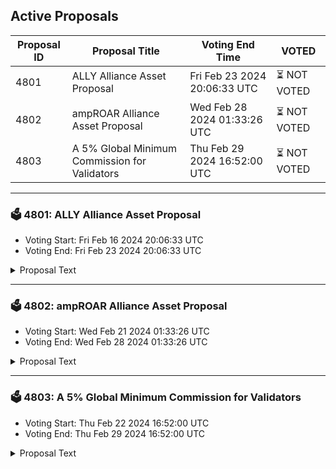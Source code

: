 ## Active Proposals

| Proposal ID | Proposal Title | Voting End Time | VOTED |
|-------------|----------------|-----------------|-------|
| 4801 | ALLY Alliance Asset Proposal | Fri Feb 23 2024 20:06:33 UTC | ⏳ NOT VOTED |
| 4802 | ampROAR Alliance Asset Proposal | Wed Feb 28 2024 01:33:26 UTC | ⏳ NOT VOTED |
| 4803 | A 5% Global Minimum Commission for Validators | Thu Feb 29 2024 16:52:00 UTC | ⏳ NOT VOTED |

---

### 🗳 4801: ALLY Alliance Asset Proposal
- Voting Start: Fri Feb 16 2024 20:06:33 UTC
- Voting End: Fri Feb 23 2024 20:06:33 UTC

<details>
<summary>Proposal Text</summary>
 
This is a proposal to add the ALLY token to the Terra blockchain as an Alliance asset, allowing the AllianceDAO NFT contract to stake ALLY to Terra validators and accrue LUNA staking rewards. LUNA staking rewards accrued by ALLY will be distributed to and locked into unbroken AllianceDAO NFTs. The proposed reward weight is .008 (A projected 0.72% of LUNA staking rewards) with a 0% take rate. By adding ALLY as an Alliance asset, this prop seeks to establish a unique role for AllianceDAO in promoting the adoption and evolution of the Alliance module for Terra and its community. As a leading force driving the success of Alliance throughout Cosmos, AllianceDAO’s ultimate goal is to draw new users and activity back to Terra for the benefit of the Terra ecosystem. For full details on this proposal, visit https://commonwealth.im/terra/discussion/15252-ally-alliance-asset-proposal-updated
</details>

---

### 🗳 4802: ampROAR Alliance Asset Proposal
- Voting Start: Wed Feb 21 2024 01:33:26 UTC
- Voting End: Wed Feb 28 2024 01:33:26 UTC

<details>
<summary>Proposal Text</summary>
 
This is a proposal to add the ampROAR token to the Terra blockchain as an Alliance asset, allowing ampROAR holders to stake ampROAR to Terra validators and accrue LUNA staking rewards. ampROAR is an autocompounding liquid staking token of ROAR, the Lion DAO governance token, developed by Eris Protocol who are a prominent LST provider across Cosmos but born on Terra. The proposed reward weight is .004 (A projected 0.36% of LUNA staking rewards) with a 0% take rate and includes a 21 day unbonding period. By adding ampROAR as an alliance asset, this prop seeks to establish a unique role for Lion DAO in promoting the adoption and evolution of the Alliance module for Terra and its community by demonstrating the ability to form internal alliances on a chain to support active projects that bring value to the chain. Lion DAO has demonstrated it's value to the Terra blockchain by having the widest token distribution, deepest liquidity and highest Market Cap of any Terra native token as well as being associated with ~5% of all on-chain txs in the last 12 months. For full details on this proposal, visit https://commonwealth.im/terra/discussion/15355-amproar-alliance-asset-proposal
</details>

---

### 🗳 4803: A 5% Global Minimum Commission for Validators
- Voting Start: Thu Feb 22 2024 16:52:00 UTC
- Voting End: Thu Feb 29 2024 16:52:00 UTC

<details>
<summary>Proposal Text</summary>
 
Validator's 0% commission and other risks could undermine user trust with unexpected fee hikes. This proposal seeks to remedy that.nnPlease see https://commonwealth.im/terra/discussion/15261-a-5-global-minimum-commission-for-validators to learn more about the proposal.
</details>
